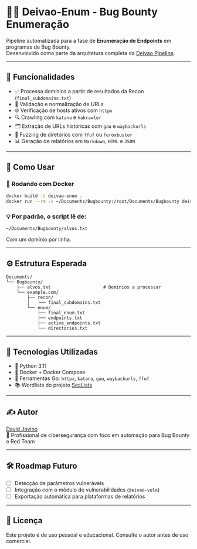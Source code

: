 # 🕵️‍♂️ Deivao-Enum - Bug Bounty Enumeração

Pipeline automatizada para a fase de **Enumeração de Endpoints** em programas de Bug Bounty.  
Desenvolvido como parte da arquitetura completa da [Deivao Pipeline](https://github.com/DavidJovino/deivao-recon).

---

## 📌 Funcionalidades

- ✅ Processa domínios a partir de resultados da Recon (`final_subdomains.txt`)
- 🧠 Validação e normalização de URLs
- 🌐 Verificação de hosts ativos com `httpx`
- 🔍 Crawling com `katana` e `hakrawler`
- 🗂️ Extração de URLs históricas com `gau` e `waybackurls`
- 📁 Fuzzing de diretórios com `ffuf` ou `feroxbuster`
- 📊 Geração de relatórios em `Markdown`, `HTML` e `JSON`

---

## 🚀 Como Usar

### 🐳 Rodando com Docker

```bash
docker build -t deivao-enum .
docker run --rm -v ~/Documents/Bugbounty:/root/Documents/Bugbounty deivao-enum
```

### 💡 Por padrão, o script lê de:
```
~/Documents/Bugbounty/alvos.txt
```
Com um domínio por linha.

---

## ⚙️ Estrutura Esperada

```
Documents/
└── Bugbounty/
    ├── alvos.txt                    # Domínios a processar
    └── example.com/
        ├── recon/
        │   └── final_subdomains.txt
        └── enum/
            ├── final_enum.txt
            ├── endpoints.txt
            ├── active_endpoints.txt
            └── directories.txt
```

---

## 🧱 Tecnologias Utilizadas

- 🐍 Python 3.11
- 🐳 Docker + Docker Compose
- 🦫 Ferramentas Go: `httpx`, `katana`, `gau`, `waybackurls`, `ffuf`
- 📚 Wordlists do projeto [SecLists](https://github.com/danielmiessler/SecLists)

---

## ✍️ Autor

[David Jovino](https://github.com/DavidJovino)  
🔐 Profissional de cibersegurança com foco em automação para Bug Bounty e Red Team

---

## 🛠️ Roadmap Futuro

- [ ] Detecção de parâmetros vulneráveis
- [ ] Integração com o módulo de vulnerabilidades (`deivao-vuln`)
- [ ] Exportação automática para plataformas de relatórios

---

## 📄 Licença

Este projeto é de uso pessoal e educacional. Consulte o autor antes de uso comercial.
